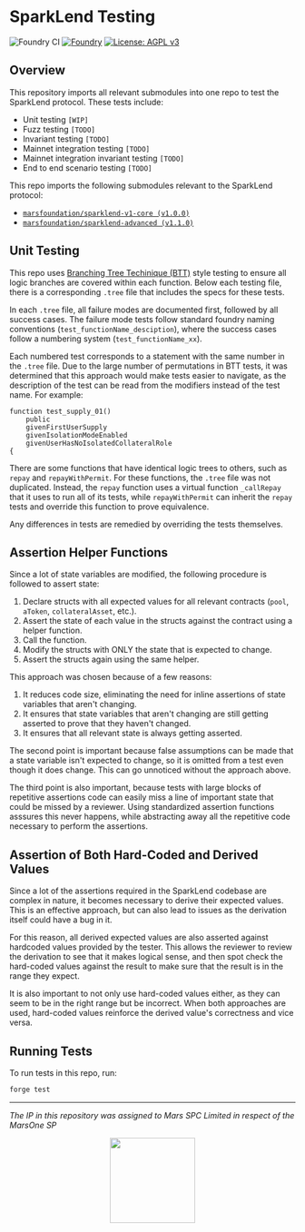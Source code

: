 # SparkLend Testing

![Foundry CI](https://github.com/marsfoundation/sparklend-testing/actions/workflows/ci.yml/badge.svg)
[![Foundry][foundry-badge]][foundry]
[![License: AGPL v3](https://img.shields.io/badge/License-AGPL%20v3-blue.svg)](https://github.com/marsfoundation/sparklend-testing/blob/master/LICENSE)

[foundry]: https://getfoundry.sh/
[foundry-badge]: https://img.shields.io/badge/Built%20with-Foundry-FFDB1C.svg

## Overview

This repository imports all relevant submodules into one repo to test the SparkLend protocol. These tests include:
- Unit testing `[WIP]`
- Fuzz testing `[TODO]`
- Invariant testing `[TODO]`
- Mainnet integration testing `[TODO]`
- Mainnet integration invariant testing `[TODO]`
- End to end scenario testing `[TODO]`

This repo imports the following submodules relevant to the SparkLend protocol:
- [`marsfoundation/sparklend-v1-core (v1.0.0)`](https://github.com/marsfoundation/sparklend-v1-core/tree/master)
- [`marsfoundation/sparklend-advanced (v1.1.0)`](https://github.com/marsfoundation/sparklend-advanced/tree/master)

## Unit Testing
This repo uses [Branching Tree Techinique (BTT)](https://github.com/PaulRBerg/btt-examples?tab=readme-ov-file) style testing to ensure all logic branches are covered within each function. Below each testing file, there is a corresponding `.tree` file that includes the specs for these tests. 

In each `.tree` file, all failure modes are documented first, followed by all success cases.  The failure mode tests follow standard foundry naming conventions (`test_functionName_desciption`), where the success cases follow a numbering system (`test_functionName_xx`). 

Each numbered test corresponds to a statement with the same number in the `.tree` file. Due to the large number of permutations in BTT tests, it was determined that this approach would make tests easier to navigate, as the description of the test can be read from the modifiers instead of the test name. For example:

```solidity
function test_supply_01()
    public
    givenFirstUserSupply
    givenIsolationModeEnabled
    givenUserHasNoIsolatedCollateralRole
{
```

There are some functions that have identical logic trees to others, such as `repay` and `repayWithPermit`. For these functions, the `.tree` file was not duplicated. Instead, the `repay` function uses a virtual function `_callRepay` that it uses to run all of its tests, while `repayWithPermit` can inherit the `repay` tests and override this function to prove equivalence. 

Any differences in tests are remedied by overriding the tests themselves.

## Assertion Helper Functions

Since a lot of state variables are modified, the following procedure is followed to assert state:
1. Declare structs with all expected values for all relevant contracts (`pool`, `aToken`, `collateralAsset`, etc.).
2. Assert the state of each value in the structs against the contract using a helper function.
3. Call the function.
4. Modify the structs with ONLY the state that is expected to change.
5. Assert the structs again using the same helper.

This approach was chosen because of a few reasons:
1. It reduces code size, eliminating the need for inline assertions of state variables that aren't changing.
2. It ensures that state variables that aren't changing are still getting asserted to prove that they haven't changed.
3. It ensures that all relevant state is always getting asserted.

The second point is important because false assumptions can be made that a state variable isn't expected to change, so it is omitted from a test even though it does change. This can go unnoticed without the approach above.

The third point is also important, because tests with large blocks of repetitive assertions code can easily miss a line of important state that could be missed by a reviewer. Using standardized assertion functions asssures this never happens, while abstracting away all the repetitive code necessary to perform the assertions.

## Assertion of Both Hard-Coded and Derived Values

Since a lot of the assertions required in the SparkLend codebase are complex in nature, it becomes necessary to derive their expected values. This is an effective approach, but can also lead to issues as the derivation itself could have a bug in it. 

For this reason, all derived expected values are also asserted against hardcoded values provided by the tester. This allows the reviewer to review the derivation to see that it makes logical sense, and then spot check the hard-coded values against the result to make sure that the result is in the range they expect. 

It is also important to not only use hard-coded values either, as they can seem to be in the right range but be incorrect. When both approaches are used, hard-coded values reinforce the derived value's correctness and vice versa.

## Running Tests

To run tests in this repo, run:

```bash
forge test
```

***
*The IP in this repository was assigned to Mars SPC Limited in respect of the MarsOne SP*

<p align="center">
  <img src="https://1827921443-files.gitbook.io/~/files/v0/b/gitbook-x-prod.appspot.com/o/spaces%2FjvdfbhgN5UCpMtP1l8r5%2Fuploads%2Fgit-blob-c029bb6c918f8c042400dbcef7102c4e5c1caf38%2Flogomark%20colour.svg?alt=media" height="150" />
</p>
